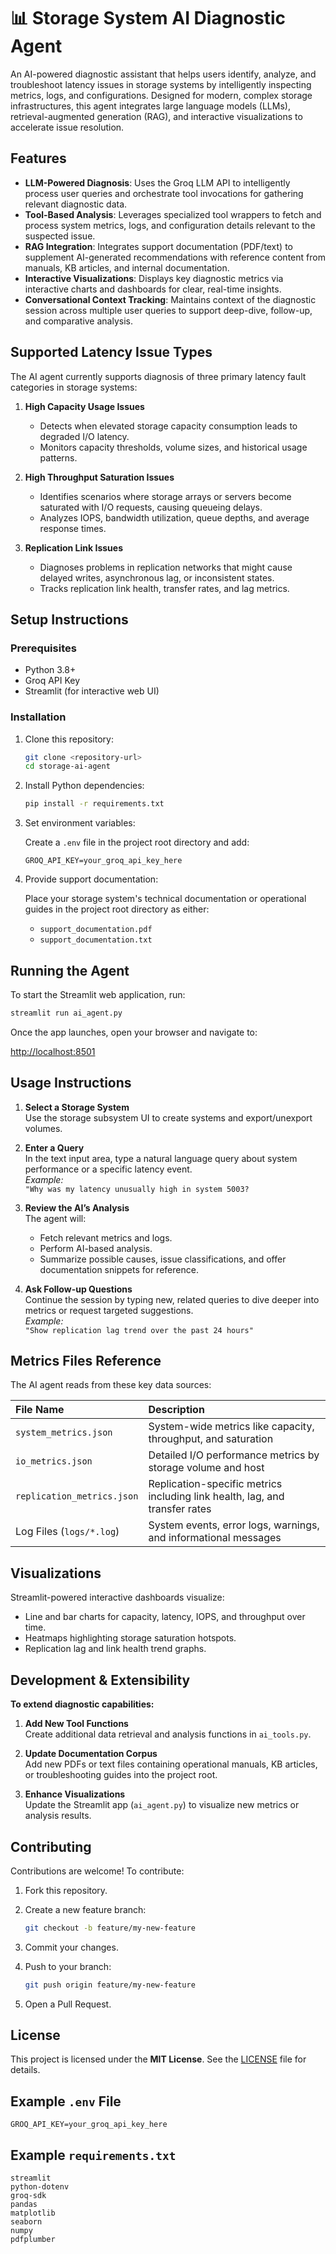 # 📊 Storage System AI Diagnostic Agent

An AI-powered diagnostic assistant that helps users identify, analyze, and troubleshoot latency issues in storage systems by intelligently inspecting metrics, logs, and configurations. Designed for modern, complex storage infrastructures, this agent integrates large language models (LLMs), retrieval-augmented generation (RAG), and interactive visualizations to accelerate issue resolution.

## Features

- **LLM-Powered Diagnosis**: Uses the Groq LLM API to intelligently process user queries and orchestrate tool invocations for gathering relevant diagnostic data.
- **Tool-Based Analysis**: Leverages specialized tool wrappers to fetch and process system metrics, logs, and configuration details relevant to the suspected issue.
- **RAG Integration**: Integrates support documentation (PDF/text) to supplement AI-generated recommendations with reference content from manuals, KB articles, and internal documentation.
- **Interactive Visualizations**: Displays key diagnostic metrics via interactive charts and dashboards for clear, real-time insights.
- **Conversational Context Tracking**: Maintains context of the diagnostic session across multiple user queries to support deep-dive, follow-up, and comparative analysis.

## Supported Latency Issue Types

The AI agent currently supports diagnosis of three primary latency fault categories in storage systems:

1. **High Capacity Usage Issues**
   - Detects when elevated storage capacity consumption leads to degraded I/O latency.
   - Monitors capacity thresholds, volume sizes, and historical usage patterns.

2. **High Throughput Saturation Issues**
   - Identifies scenarios where storage arrays or servers become saturated with I/O requests, causing queueing delays.
   - Analyzes IOPS, bandwidth utilization, queue depths, and average response times.

3. **Replication Link Issues**
   - Diagnoses problems in replication networks that might cause delayed writes, asynchronous lag, or inconsistent states.
   - Tracks replication link health, transfer rates, and lag metrics.

## Setup Instructions

### Prerequisites

- Python 3.8+
- Groq API Key 
- Streamlit (for interactive web UI)

### Installation

1. Clone this repository:

   ```bash
   git clone <repository-url>
   cd storage-ai-agent
   ```

2. Install Python dependencies:

   ```bash
   pip install -r requirements.txt
   ```

3. Set environment variables:

   Create a `.env` file in the project root directory and add:

   ```env
   GROQ_API_KEY=your_groq_api_key_here
   ```

4. Provide support documentation:

   Place your storage system's technical documentation or operational guides in the project root directory as either:

   - `support_documentation.pdf`
   - `support_documentation.txt`

## Running the Agent

To start the Streamlit web application, run:

```bash
streamlit run ai_agent.py
```

Once the app launches, open your browser and navigate to:

[http://localhost:8501](http://localhost:8501)

## Usage Instructions

1. **Select a Storage System**  
   Use the storage subsystem UI to create systems and export/unexport volumes.

2. **Enter a Query**  
   In the text input area, type a natural language query about system performance or a specific latency event.  
   _Example:_  
   `"Why was my latency unusually high in system 5003?`

3. **Review the AI’s Analysis**  
   The agent will:
   - Fetch relevant metrics and logs.
   - Perform AI-based analysis.
   - Summarize possible causes, issue classifications, and offer documentation snippets for reference.

5. **Ask Follow-up Questions**  
   Continue the session by typing new, related queries to dive deeper into metrics or request targeted suggestions.  
   _Example:_  
   `"Show replication lag trend over the past 24 hours"`

## Metrics Files Reference

The AI agent reads from these key data sources:

| File Name                  | Description                                              |
|:--------------------------|:---------------------------------------------------------|
| `system_metrics.json`      | System-wide metrics like capacity, throughput, and saturation |
| `io_metrics.json`          | Detailed I/O performance metrics by storage volume and host |
| `replication_metrics.json` | Replication-specific metrics including link health, lag, and transfer rates |
| Log Files (`logs/*.log`)   | System events, error logs, warnings, and informational messages |

## Visualizations

Streamlit-powered interactive dashboards visualize:

- Line and bar charts for capacity, latency, IOPS, and throughput over time.
- Heatmaps highlighting storage saturation hotspots.
- Replication lag and link health trend graphs.

## Development & Extensibility

**To extend diagnostic capabilities:**

1. **Add New Tool Functions**  
   Create additional data retrieval and analysis functions in `ai_tools.py`.

2. **Update Documentation Corpus**  
   Add new PDFs or text files containing operational manuals, KB articles, or troubleshooting guides into the project root.

3. **Enhance Visualizations**  
   Update the Streamlit app (`ai_agent.py`) to visualize new metrics or analysis results.

## Contributing

Contributions are welcome! To contribute:

1. Fork this repository.
2. Create a new feature branch:

   ```bash
   git checkout -b feature/my-new-feature
   ```

3. Commit your changes.
4. Push to your branch:

   ```bash
   git push origin feature/my-new-feature
   ```

5. Open a Pull Request.

## License

This project is licensed under the **MIT License**. See the [LICENSE](LICENSE) file for details.


## Example `.env` File

```env
GROQ_API_KEY=your_groq_api_key_here
```

## Example `requirements.txt`

```
streamlit
python-dotenv
groq-sdk
pandas
matplotlib
seaborn
numpy
pdfplumber
```
